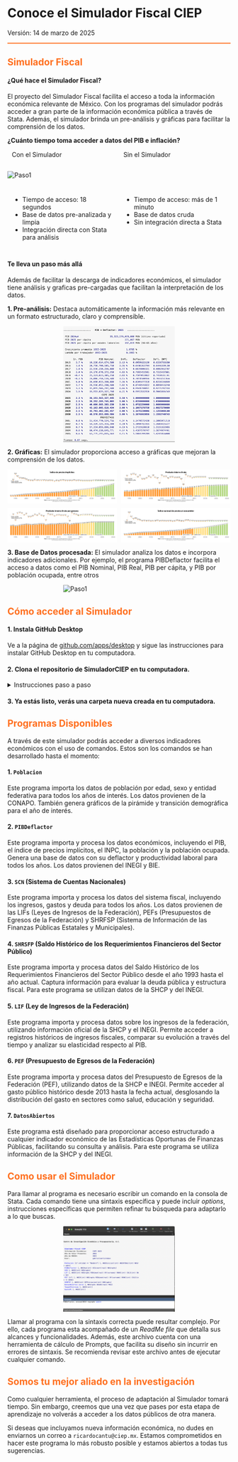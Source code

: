# Conoce el Simulador Fiscal CIEP

Versión: 14 de marzo de 2025

<hr style="border: none; height: 2px; background-color: #ff7020;">

<h2 style="color: #ff7020;">Simulador Fiscal</h2>

#### ¿Qué hace el Simulador Fiscal?

El proyecto del Simulador Fiscal facilita el acceso a toda la información económica relevante de México. Con los programas del simulador podrás acceder a gran parte de la información económica pública a través de Stata. Además, el simulador brinda un pre-análisis y gráficas para facilitar la comprensión de los datos.

<div>
    <p style="margin-bottom: 5px; font-weight: bold;">¿Cuánto tiempo toma acceder a datos del PIB e inflación?</p>
    <div style="display: flex;">
        <div style="flex: 1; padding: 10px;">
            <h2 style="font-size: 14px; font-weight: normal; margin-top: 0; margin-bottom: 5px;">Con el Simulador</h2>
        </div>
        <div style="flex: 1; padding: 10px;">
            <h2 style="font-size: 14px; font-weight: normal; margin-top: 0; margin-bottom: 5px;">Sin el Simulador</h2>
        </div>
    </div>
</div>

![Paso1](video2.gif)
<div style="display: flex;">
    <div style="flex: 1; padding: 10px;">
        <ul>
            <li>Tiempo de acceso: 18 segundos</li>
            <li>Base de datos pre-analizada y limpia</li>
            <li>Integración directa con Stata para análisis</li>
        </ul>
    </div>
    <div style="flex: 1; padding: 10px;">
        <ul>
            <li>Tiempo de acceso: más de 1 minuto</li>
            <li>Base de datos cruda</li>
            <li>Sin integración directa a Stata</li>
        </ul>
    </div>
</div>


#### Te lleva un paso más allá

Además de facilitar la descarga de indicadores económicos, el simulador tiene análisis y graficas pre-cargadas que facilitan la interpretación de los datos.

**1. Pre-análisis:** Destaca automáticamente la información más relevante en un formato estructurado, claro y comprensible.

<div style="display: flex; justify-content: center; align-items: center;">
    <img src="manuales/images/ReadMe/Ventana de Resultados.png" style="width: 50%; height: auto;" alt="Paso1">
</div>


**2. Gráficas:** El simulador proporciona acceso a gráficas que mejoran la comprensión de los datos.

<div style="display: grid; grid-template-columns: repeat(2, 1fr); gap: 10px;">
    <img src="manuales/images/ReadMe/Grafica1.png" style="width: 100%;">
    <img src="manuales/images/ReadMe/Grafica2.png" style="width: 100%;">
    <img src="manuales/images/ReadMe/Grafica3.png" style="width: 100%;">
    <img src="manuales/images/ReadMe/Grafica4.png" style="width: 100%;">
</div>

**3. Base de Datos procesada:** El simulador analiza los datos e incorpora indicadores adicionales. Por ejemplo, el programa PIBDeflactor facilita el acceso a datos como el PIB Nominal, PIB Real, PIB per cápita, y PIB por población ocupada, entre otros

<div style="display: flex; justify-content: center; align-items: center;">
    <img src="manuales/images/ReadMe/video3.gif" style="width: 50%; height: auto;" alt="Paso1">
</div>


<h2 style="color: #ff7020;">Cómo acceder al Simulador</h2>

#### 1. Instala GitHub Desktop

Ve a la página de [github.com/apps/desktop](https://github.com/apps/desktop) y sigue las instrucciones para instalar GitHub Desktop en tu computadora.

#### 2. Clona el repositorio de SimuladorCIEP en tu computadora.

<details>
  <summary>Instrucciones paso a paso</summary>

1.   Ingresa a la aplicación de GitHub Desktop
2.   Selecciona "Clone Repository from the Internet"
 
 
 <div style="display: flex; justify-content: center; align-items: center;">
    <img src="manuales/images/Paso1.png" style="width: 50%; height: auto;" alt="Paso1">
</div>
 
3. Ingresa el URL `https://github.com/rcantuc/SimuladorCIEP` y haz click en Clone
 <div style="display: flex; justify-content: center; align-items: center;">
    <img src="manuales/images/Paso2.png" style="width: 50%; height: auto;" alt="Paso2">
</div>
4. El repositorio empezará a descargarse en tu computadora
 <div style="display: flex; justify-content: center; align-items: center;">
    <img src="manuales/images/Paso3.png" style="width: 50%; height: auto;" alt="Paso3">
</div>
 
</details>

#### 3. Ya estás listo, verás una carpeta nueva creada en tu computadora.


<h2 style="color: #ff7020;">Programas Disponibles</h2>

A través de este simulador podrás acceder a diversos indicadores económicos con el uso de comandos. Estos son los comandos se han desarrollado hasta el momento:

#### 1. `Poblacion`
Este programa importa los datos de población por edad, sexo y entidad federativa para todos los años de interés. Los datos provienen de la CONAPO. También genera gráficos de la pirámide y transición demográfica para el año de interés.

#### 2. `PIBDeflactor`
Este programa importa y procesa los datos económicos, incluyendo el PIB, el índice de precios implícitos, el INPC, la población y la población ocupada. Genera una base de datos con su deflactor y productividad laboral para todos los años. Los datos provienen del INEGI y BIE.

#### 3. `SCN` (Sistema de Cuentas Nacionales)
Este programa importa y procesa los datos del sistema fiscal, incluyendo los ingresos, gastos y deuda para todos los años. Los datos provienen de las LIFs (Leyes de Ingresos de la Federación), PEFs (Presupuestos de Egresos de la Federación) y SHRFSP (Sistema de Información de las Finanzas Públicas Estatales y Municipales).

#### 4. `SHRSFP` (Saldo Histórico de los Requerimientos Financieros del Sector Público)
Este programa importa y procesa datos del Saldo Histórico de los Requerimientos Financieros del Sector Público desde el año 1993 hasta el año actual. Captura información para evaluar la deuda pública y estructura fiscal. Para este programa se utilizan datos de la SHCP y del INEGI.

#### 5. `LIF` (Ley de Ingresos de la Federación)
Este programa importa y procesa datos sobre los ingresos de la federación, utilizando información oficial de la SHCP y el INEGI. Permite acceder a registros históricos de ingresos fiscales, comparar su evolución a través del tiempo y analizar su elasticidad respecto al PIB.

#### 6. `PEF` (Presupuesto de Egresos de la Federación)
Este programa importa y procesa datos del Presupuesto de Egresos de la Federación (PEF), utilizando datos de la SHCP e INEGI. Permite acceder al gasto público histórico desde 2013 hasta la fecha actual, desglosando la distribución del gasto en sectores como salud, educación y seguridad.

#### 7. `DatosAbiertos`
Este programa está diseñado para proporcionar acceso estructurado a cualquier indicador económico de las Estadísticas Oportunas de Finanzas Públicas, facilitando su consulta y análisis. Para este programa se utiliza información de la SHCP y del INEGI.

<h2 style="color: #ff7020;">Como usar el Simulador</h2>

Para llamar al programa es necesario escribir un comando en la consola de Stata. Cada comando tiene una sintaxis específica y puede incluir *options*, instrucciones específicas que permiten refinar tu búsqueda para adaptarlo a lo que buscas.

<div style="display: flex; justify-content: center; align-items: center;">
    <img src="manuales/images/imagen1.png" style="width: 50%; height: auto;" alt="Paso1">
</div>


Llamar al programa con la sintaxis correcta puede resultar complejo. Por ello, cada programa esta acompañado de un *ReadMe file* que detalla sus alcances y funcionalidades. Además, este archivo cuenta con una herramienta de cálculo de Prompts, que facilita su diseño sin incurrir en errores de sintaxis. Se recomienda revisar este archivo antes de ejecutar cualquier comando.


<h2 style="color: #ff7020;">Somos tu mejor aliado en la investigación</h2>

Como cualquier herramienta, el proceso de adaptación al Simulador tomará tiempo. Sin embargo, creemos que una vez que pases por esta etapa de aprendizaje no volverás a acceder a los datos públicos de otra manera.

Si deseas que incluyamos nueva información económica, no dudes en enviarnos un correo a `ricardocantu@ciep.mx`. Estamos comprometidos en hacer este programa lo más robusto posible y estamos abiertos a todas tus sugerencias.






